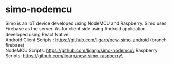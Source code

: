 # simo-nodemcu
Simo is an IoT device developed using NodeMCU and Raspberry. Simo uses Firebase as the server. As for client side using Android application developed using React Native.\
Android Client Scripts : https://github.com/ligarp/new-simo-android (branch firebase)\
NodeMCU Scripts: https://github.com/ligarp/simo-nodemcu\
Raspberry Scripts: https://github.com/ligarp/new-simo-raspberry\
